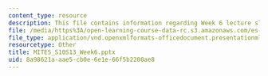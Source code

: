 ```yaml
---
content_type: resource
description: This file contains information regarding Week 6 lecture slides.
file: /media/https%3A/open-learning-course-data-rc.s3.amazonaws.com/es-s10-drugs-and-the-brain-spring-2013/8a98621aaae5cb0e6e1e66f5b2200ae8_MITES_S10S13_Week6.pptx
file_type: application/vnd.openxmlformats-officedocument.presentationml.presentation
resourcetype: Other
title: MITES_S10S13_Week6.pptx
uid: 8a98621a-aae5-cb0e-6e1e-66f5b2200ae8
---
```

